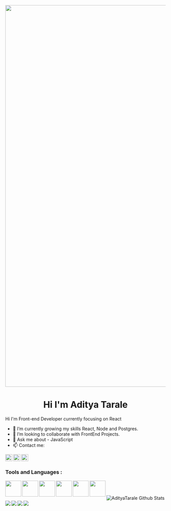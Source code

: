 <p align="center">
 <img src="https://media-exp1.licdn.com/dms/image/C5616AQHJgOoQOfj8gA/profile-displaybackgroundimage-shrink_350_1400/0/1603430007337?e=1613001600&v=beta&t=uh98rmw-yuse6Ew7c7shi3ULqqwVnMlMiJM8VM6szTY" width="1200"/>
</p>

<h1 align="center">Hi I'm Aditya Tarale</h1>


Hi I'm Front-end Developer currently focusing on React 

- 🌱 I’m currently growing my skills React, Node and Postgres.
- 👯 I’m looking to collaborate with FrontEnd Projects.
- 💬 Ask me about - JavaScript
- 📫 Contact me:
<a href="mailto:tarale.adi@gmail.com?subject=subject&cc=cc@example.com">
  <img align="left" alt="Nimish's LinkdeIN" width="22px" src="https://cdn.jsdelivr.net/npm/simple-icons@v3/icons/gmail.svg" />
</a>
<a href="https://www.linkedin.com/in/aditya-tarale-8234261b2/">
  <img align="left" alt="Nimish's LinkdeIN" width="22px" src="https://cdn.jsdelivr.net/npm/simple-icons@v3/icons/linkedin.svg" />
</a>
<a href="https://codepen.io/useraditya">
  <img align="left" alt="Nimish's LinkdeIN" width="22px" src="https://cdn.jsdelivr.net/npm/simple-icons@v3/icons/codepen.svg" />
</a>
<br />


##



### **Tools and Languages** : 
<img align="left" src="https://seeklogo.com/images/J/javascript-js-logo-2949701702-seeklogo.com.png" width="50">
<img align="left" src="https://media.giphy.com/media/KzWMBa9V3z8jHJCEC7/giphy.gif" width="50">
<img align="left" src="https://media.giphy.com/media/XAxylRMCdpbEWUAvr8/giphy.gif" width="50">
<img align="left" src="https://media.giphy.com/media/fsEaZldNC8A1PJ3mwp/giphy.gif" width="50">
<img align="left" src="https://upload.wikimedia.org/wikipedia/commons/thumb/9/96/Sass_Logo_Color.svg/1200px-Sass_Logo_Color.svg.png" width="50">
<img align="left" src="https://i.giphy.com/media/IdyAQJVN2kVPNUrojM/200.webp" width="50">
<br />


## 


<img align="left" alt="AdityaTarale Github Stats" src="https://github-readme-stats.vercel.app/api?username=AdityaTarale&show_icons=true&hide_border=true&theme=light" />



##

<img align="left" src="https://img.shields.io/badge/JavaScript-ES6-yellow">
<img align="left" src="https://img.shields.io/badge/HTML-5-important">
<img align="left" src="https://img.shields.io/badge/CSS-3-9cf">
<img align="left" src="https://img.shields.io/badge/Bootstrap-4-blueviolet">

